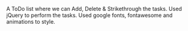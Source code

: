 A ToDo list where we can Add, Delete & Strikethrough the tasks.
Used jQuery to perform the tasks.
Used google fonts, fontawesome and animations to style.
